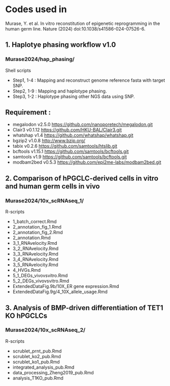 # Codes used in 
Murase, Y. et al. In vitro reconstitution of epigenetic reprogramming in the human germ line. Nature (2024) doi:10.1038/s41586-024-07526-6.
## 1. Haplotye phasing workflow v1.0
### Murase2024/hap_phasing/
Shell scripts
* Step1, 1-4 : Mapping and reconstruct genome reference fasta with target SNP.
* Step2, 1-9 : Mapping and haplotype phasing.
* Step3, 1-2 : Haplotype phasing other NGS data using SNP.

## Requirement : 
* megalodon v2.5.0 https://github.com/nanoporetech/megalodon.git
* Clair3 v0.1.12 https://github.com/HKU-BAL/Clair3.git
* whatshap v1.4 https://github.com/whatshap/whatshap.git
* bgzip2 v1.0.8 http://www.bzip.org/
* tabix v0.2.6 https://github.com/samtools/htslib.git
* bcftools v1.15.1 https://github.com/samtools/bcftools.git
* samtools v1.9 https://github.com/samtools/bcftools.git
* modbam2bed v0.5.3 https://github.com/epi2me-labs/modbam2bed.git

## 2. Comparison of hPGCLC-derived cells in vitro and human germ cells in vivo
### Murase2024/10x_scRNAseq_1/
R-scripts
* 1_batch_correct.Rmd
* 2_annotation_fig_1.Rmd
* 2_annotation_fig_2.Rmd
* 2_annotation.Rmd
* 3_1_RNAvelocity.Rmd
* 3_2_RNAvelocity.Rmd
* 3_3_RNAvelocity.Rmd
* 3_4_RNAvelocity.Rmd
* 3_5_RNAvelocity.Rmd
* 4_HVGs.Rmd
* 5_1_DEGs_vivovsvitro.Rmd
* 5_2_DEGs_vivovsvitro.Rmd
* ExtendedDataFig.9b/10X_ER gene expression.Rmd
* ExtendedDataFig.9g/4_10X_allele_usage.Rmd

## 3. Analysis of BMP-driven differentiation of TET1 KO hPGCLCs
### Murase2024/10x_scRNAseq_2/
R-scripts
* scrublet_prnt_pub.Rmd
* scrublet_ko2_pub.Rmd
* scrublet_ko1_pub.Rmd
* integrated_analysis_pub.Rmd
* data_processing_Zheng2019_pub.Rmd
* analysis_T1KO_pub.Rmd
